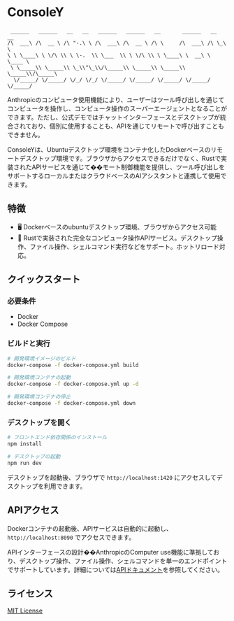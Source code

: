 # ConsoleY

```
 ______   ______   __   __   ______   ______   __       ______   __  __   
/\  ___\ /\  __ \ /\ "-.\ \ /\  ___\ /\  __ \ /\ \     /\  ___\ /\ \_\ \  
\ \ \____\ \ \/\ \\ \ \-.  \\ \___  \\ \ \/\ \\ \ \____\ \  __\ \ \____ \ 
 \ \_____\\ \_____\\ \_\\"\_\\/\_____\\ \_____\\ \_____\\ \_____\\/\_____\
  \/_____/ \/_____/ \/_/ \/_/ \/_____/ \/_____/ \/_____/ \/_____/ \/_____/
```

Anthropicのコンピュータ使用機能により、ユーザーはツール呼び出しを通じてコンピュータを操作し、コンピュータ操作のスーパーエージェントとなることができます。ただし、公式デモではチャットインターフェースとデスクトップが統合されており、個別に使用することも、APIを通じてリモートで呼び出すこともできません。

ConsoleYは、Ubuntuデスクトップ環境をコンテナ化したDockerベースのリモートデスクトップ環境です。ブラウザからアクセスできるだけでなく、Rustで実装されたAPIサービスを通じて��モート制御機能を提供し、ツール呼び出しをサポートするローカルまたはクラウドベースのAIアシスタントと連携して使用できます。

## 特徴

- 🖥️ Dockerベースのubuntuデスクトップ環境、ブラウザからアクセス可能
- 🚀 Rustで実装された完全なコンピュータ操作APIサービス。デスクトップ操作、ファイル操作、シェルコマンド実行などをサポート。ホットリロード対応。

## クイックスタート

### 必要条件
- Docker
- Docker Compose

### ビルドと実行

```bash
# 開発環境イメージのビルド
docker-compose -f docker-compose.yml build

# 開発環境コンテナの起動
docker-compose -f docker-compose.yml up -d

# 開発環境コンテナの停止
docker-compose -f docker-compose.yml down
```

### デスクトップを開く

```bash
# フロントエンド依存関係のインストール
npm install

# デスクトップの起動
npm run dev
```
デスクトップを起動後、ブラウザで `http://localhost:1420` にアクセスしてデスクトップを利用できます。

## APIアクセス

Dockerコンテナの起動後、APIサービスは自動的に起動し、`http://localhost:8090` でアクセスできます。

APIインターフェースの設計��AnthropicのComputer use機能に準拠しており、デスクトップ操作、ファイル操作、シェルコマンドを単一のエンドポイントでサポートしています。詳細については[APIドキュメント](api.md)を参照してください。

## ライセンス

[MIT License](LICENSE) 